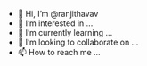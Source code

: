 - 👋 Hi, I’m @ranjithavav
- 👀 I’m interested in ...
- 🌱 I’m currently learning ...
- 💞️ I’m looking to collaborate on ...
- 📫 How to reach me ...

<!---
ranjithavav/ranjithavav is a ✨ special ✨ repository because its `README.md` (this file) appears on your GitHub profile.
You can click the Preview link to take a look at your changes.
--->
